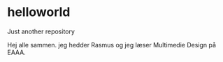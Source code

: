 # helloworld
Just another repository


Hej alle sammen. jeg hedder Rasmus og jeg læser Multimedie Design på EAAA.
